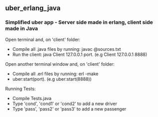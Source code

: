 ## uber_erlang_java
### Simplified uber app - Server side made in erlang, client side made in Java
Open terminal and, on 'client' folder:
- Compile all .java files by running: javac @sources.txt
- Run the client: java Client 127.0.0.1 port. (e.g Client 127.0.0.1 8888)

Open another terminal window and, on 'client' folder:
- Compile all .erl files by running: erl -make
- uber:start(port). (e.g uber:start(8888))

Running Tests:
- Compile Tests.java
- Type 'cond', 'cond1' or 'cond2' to add a new driver
- Type 'pass', 'pass2' or 'pass3' to add a new passenger
